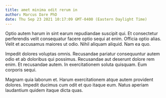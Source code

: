 ```yaml
---
title: amet minima odit rerum in
author: Marcus Dare PhD
date: Thu Sep 23 2021 10:17:09 GMT-0400 (Eastern Daylight Time)
---
```

Optio autem harum in sint earum repudiandae suscipit qui. Et consectetur perferendis velit consequatur facere optio sequi at enim. Officia optio alias. Velit et accusamus maiores ut odio. Nihil aliquam aliquid. Nam ea quo.

 Impedit dolores voluptas omnis. Recusandae pariatur consequuntur autem odio et ab doloribus qui possimus. Recusandae aut deserunt dolore rem enim. Et recusandae autem. In exercitationem soluta quisquam. Eum corporis sequi.

 Magnam quia laborum et. Harum exercitationem atque autem provident dolores. Impedit ducimus cum odit et quo itaque eum. Natus aperiam laudantium quidem itaque dicta quas.